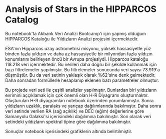 # Analysis of Stars in the HIPPARCOS Catalog

Bu notebook'ta Akbank Veri Analizi Bootcamp'i için yapmış olduğum HIPPARCOS Kataloğu ile Yıldızların Analizi projesini içermektedir.

ESA'nın Hipparcos uzay astrometrisi misyonu, yüksek hassasiyetle yüz binden fazla yıldızın ve daha az hassasiyetle bir milyondan fazla yıldızın konumlarını belirleyen öncü bir Avrupa projesiydi.
Hipparcos kataloğu 118.218 veri içermektedir. Bu verileri daha doğru bir şekilde kullanmak için bazı filtrelemeler yapılmıştır. Bu filtrelemeler sonucunda veri sayısı 73.919'a düşmüştür. Bu da veri setinin yaklaşık olarak %62'sine denk gelmektedir. Daha sonradan formüllerle hesaplanıp eklenen bazı parametreler olmuştur.

Bu projede veri seti ile çeşitli analizler yapılmıştır. Bunlardan biri yıldızların evrimini aççıklamak için çok önemli olan H-R Diyagramı oluşturmaktır. Oluşturulan H-R diyagramları notebook üzerinden yorumlanmıştır. Sonra yıldızların uzaklık, paralaks ve yarıçap dağılımlarında bakılmıştır. Daha sonra veri setinde verilen RA (sağ açıklık) ve DEC (eğim) değerlerine göre Samanyolu Galaksi'si içerisindeki dağılımına bakılmıştır. Son olarak veri setindeki yıldızların spektral tipine göre dağılımına bakılmıştır. 

Sonuçlar notebook içerisindeki grafiklerin altında belirtilmiştir.
